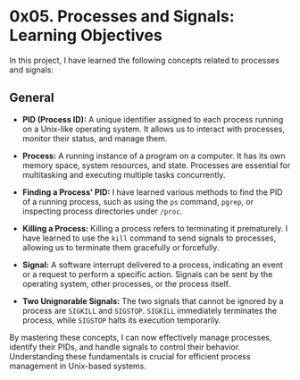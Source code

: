 # 0x05. Processes and Signals: Learning Objectives

In this project, I have learned the following concepts related to processes and signals:

## General

- **PID (Process ID):** A unique identifier assigned to each process running on a Unix-like operating system. It allows us to interact with processes, monitor their status, and manage them.

- **Process:** A running instance of a program on a computer. It has its own memory space, system resources, and state. Processes are essential for multitasking and executing multiple tasks concurrently.

- **Finding a Process' PID:** I have learned various methods to find the PID of a running process, such as using the `ps` command, `pgrep`, or inspecting process directories under `/proc`.

- **Killing a Process:** Killing a process refers to terminating it prematurely. I have learned to use the `kill` command to send signals to processes, allowing us to terminate them gracefully or forcefully.

- **Signal:** A software interrupt delivered to a process, indicating an event or a request to perform a specific action. Signals can be sent by the operating system, other processes, or the process itself.

- **Two Unignorable Signals:** The two signals that cannot be ignored by a process are `SIGKILL` and `SIGSTOP`. `SIGKILL` immediately terminates the process, while `SIGSTOP` halts its execution temporarily.

By mastering these concepts, I can now effectively manage processes, identify their PIDs, and handle signals to control their behavior. Understanding these fundamentals is crucial for efficient process management in Unix-based systems.